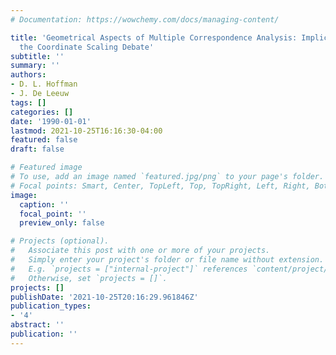 ```yaml
---
# Documentation: https://wowchemy.com/docs/managing-content/

title: 'Geometrical Aspects of Multiple Correspondence Analysis: Implications for
  the Coordinate Scaling Debate'
subtitle: ''
summary: ''
authors:
- D. L. Hoffman
- J. De Leeuw
tags: []
categories: []
date: '1990-01-01'
lastmod: 2021-10-25T16:16:30-04:00
featured: false
draft: false

# Featured image
# To use, add an image named `featured.jpg/png` to your page's folder.
# Focal points: Smart, Center, TopLeft, Top, TopRight, Left, Right, BottomLeft, Bottom, BottomRight.
image:
  caption: ''
  focal_point: ''
  preview_only: false

# Projects (optional).
#   Associate this post with one or more of your projects.
#   Simply enter your project's folder or file name without extension.
#   E.g. `projects = ["internal-project"]` references `content/project/deep-learning/index.md`.
#   Otherwise, set `projects = []`.
projects: []
publishDate: '2021-10-25T20:16:29.961846Z'
publication_types:
- '4'
abstract: ''
publication: ''
---
```


